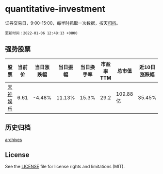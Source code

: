 # quantitative-investment

证券交易日，9:00-15:00，每半时抓取一次数据，按天[归档](archives)。

`更新时间：2022-01-06 12:48:13 +0800`

## 强势股票

|股票|当前价|当日涨跌幅|当日振幅|当日换手率|市盈率TTM|总市值|近10日涨跌幅|
|----|----|----|----|----|----|----|----|
|[天神娱乐](https://xueqiu.com/S/SZ002354)|6.61|-4.48%|11.13%|15.3%|29.2|109.88亿|35.45%|

## 历史归档

[archives](archives)

## License

See the [LICENSE](LICENSE) file for license rights and limitations (MIT).